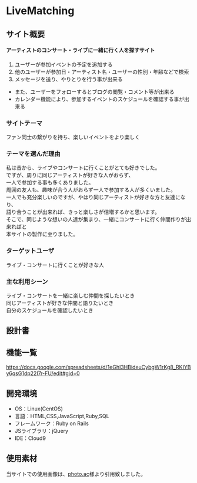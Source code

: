 # LiveMatching

## サイト概要
#### アーティストのコンサート・ライブに一緒に行く人を探すサイト
1. ユーザーが参加イベントの予定を追加する
1. 他のユーザーが参加日・アーティスト名・ユーザーの性別・年齢などで検索
1. メッセージを送り、やりとりを行う事が出来る
* また、ユーザーをフォローするとブログの閲覧・コメント等が出来る<br>
* カレンダー機能により、参加するイベントのスケジュールを確認する事が出来る<br>

### サイトテーマ
ファン同士の繋がりを持ち、楽しいイベントをより楽しく<br>

### テーマを選んだ理由
私は昔から、ライブやコンサートに行くことがとても好きでした。<br>
ですが、周りに同じアーティストが好きな人がおらず、<br>
一人で参加する事も多くありました。<br>
周囲の友人も、趣味が合う人がおらず一人で参加する人が多くいました。<br>
一人でも充分楽しいのですが、やはり同じアーティストが好きな方と友達になり、<br>
語り合うことが出来れば、きっと楽しさが倍増するかと思います。<br>
そこで、同じような想いの人達が集まり、一緒にコンサートに行く仲間作りが出来ればと<br>
本サイトの製作に至りました。<br>

### ターゲットユーザ
ライブ・コンサートに行くことが好きな人<br>

### 主な利用シーン
ライブ・コンサートを一緒に楽しむ仲間を探したいとき<br>
同じアーティストが好きな仲間と語りたいとき<br>
自分のスケジュールを確認したいとき<br>

## 設計書


## 機能一覧
https://docs.google.com/spreadsheets/d/1eGhI3HBideuCybgW1rKg8_RKIYBy6qsG1dp22I7r-FU/edit#gid=0

## 開発環境
- OS：Linux(CentOS)
- 言語：HTML,CSS,JavaScript,Ruby,SQL
- フレームワーク：Ruby on Rails
- JSライブラリ：jQuery
- IDE：Cloud9

## 使用素材
当サイトでの使用画像は、<a href="https://www.photo-ac.com/">photo.ac</a>様より引用致しました。